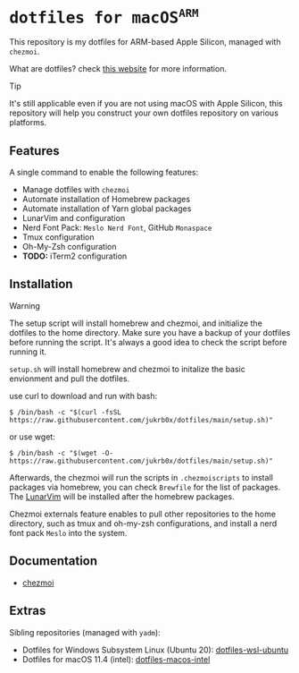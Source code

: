 <h1>
    <samp>
      dotfiles for macOS<sup><code>ARM</code></sup>
    </samp>
</h1>

This repository is my dotfiles for ARM-based Apple Silicon, managed with `chezmoi`.

What are dotfiles? check [this website](https://dotfiles.github.io/) for more information.

> [!TIP]
> 
> It's still applicable even if you are not using macOS with Apple Silicon, this repository will help you construct your own dotfiles repository on various platforms.

## Features

A single command to enable the following features:

- Manage dotfiles with `chezmoi`
- Automate installation of Homebrew packages
- Automate installation of Yarn global packages
- LunarVim and configuration
- Nerd Font Pack: `Meslo Nerd Font`, GitHub `Monaspace`
- Tmux configuration
- Oh-My-Zsh configuration
- **TODO:** iTerm2 configuration

## Installation

> [!WARNING]  
> The setup script will install homebrew and chezmoi, and initialize the dotfiles to the home directory. 
> Make sure you have a backup of your dotfiles before running the script. 
> It's always a good idea to check the script before running it.

`setup.sh` will install homebrew and chezmoi to initalize the basic envionment and pull the dotfiles.

use curl to download and run with bash:

```shell
$ /bin/bash -c "$(curl -fsSL https://raw.githubusercontent.com/jukrb0x/dotfiles/main/setup.sh)"
```

or use wget:

```shell
$ /bin/bash -c "$(wget -O- https://raw.githubusercontent.com/jukrb0x/dotfiles/main/setup.sh)"
```

Afterwards, the chezmoi will run the scripts in `.chezmoiscripts` to install packages via homebrew, you can check `Brewfile` for the list of packages. The [LunarVim](https://github.com/lunarvim/lunarvim) will be installed after the homebrew packages.

Chezmoi externals feature enables to pull other repositories to the home directory, such as tmux and oh-my-zsh configurations, and install a nerd font pack `Meslo` into the system.

## Documentation

- [chezmoi](https://www.chezmoi.io/)

## Extras

Sibling repositories (managed with `yadm`):

- Dotfiles for Windows Subsystem Linux (Ubuntu 20): [dotfiles-wsl-ubuntu](https://github.com/jukrb0x/dotfiles-wsl-ubuntu)
- Dotfiles for macOS 11.4 (intel): [dotfiles-macos-intel](https://github.com/jukrb0x/dotfiles-macos-intel)

